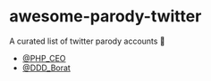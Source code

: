# awesome-parody-twitter
A curated list of twitter parody accounts 🐓

* [@PHP_CEO](https://twitter.com/PHP_CEO)
* [@DDD_Borat](https://twitter.com/DDD_Borat)

